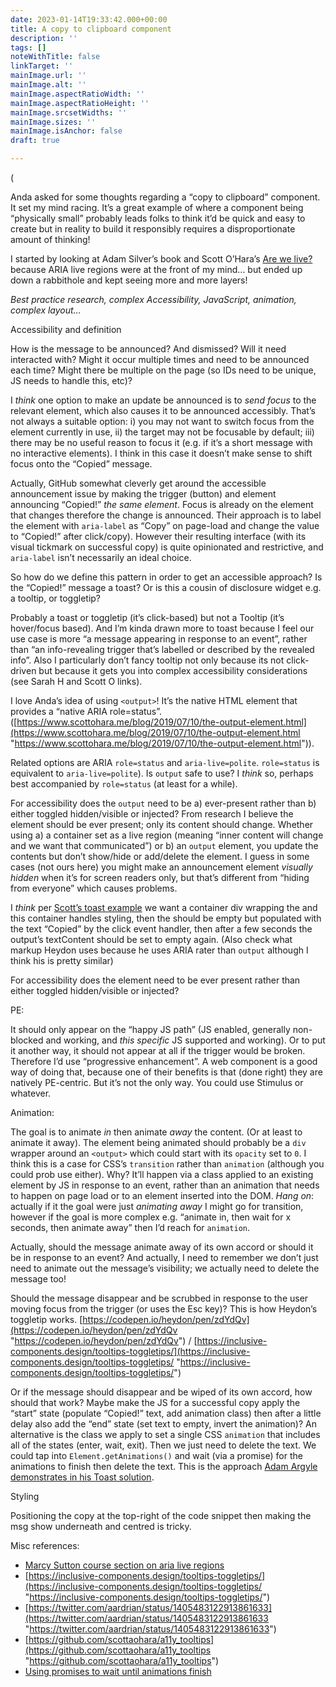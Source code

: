 ```yaml
---
date: 2023-01-14T19:33:42.000+00:00
title: A copy to clipboard component
description: ''
tags: []
noteWithTitle: false
linkTarget: ''
mainImage.url: ''
mainImage.alt: ''
mainImage.aspectRatioWidth: ''
mainImage.aspectRatioHeight: ''
mainImage.srcsetWidths: ''
mainImage.sizes: ''
mainImage.isAnchor: false
draft: true

---
```

(

Anda asked for some thoughts regarding a “copy to clipboard” component. It set my mind racing. It’s a great example of where a component being “physically small” probably leads folks to think it’d be quick and easy to create but in reality to build it responsibly requires a disproportionate amount of thinking!

I started by looking at Adam Silver’s book and Scott O’Hara’s [Are we live?](https://www.scottohara.me/blog/2022/02/05/are-we-live.html) because ARIA live regions were at the front of my mind… but ended up down a rabbithole and kept seeing more and more layers!

_Best practice research, complex Accessibility, JavaScript, animation, complex layout…_

Accessibility and definition

How is the message to be announced? And dismissed? Will it need interacted with? Might it occur multiple times and need to be announced each time? Might there be multiple on the page (so IDs need to be unique, JS needs to handle this, etc)?

I _think_ one option to make an update be announced is to _send focus_ to the relevant element, which also causes it to be announced accessibly. That’s not always a suitable option: i) you may not want to switch focus from the element currently in use, ii) the target may not be focusable by default; iii) there may be no useful reason to focus it (e.g. if it’s a short message with no interactive elements). I think in this case it doesn’t make sense to shift focus onto the “Copied” message.

Actually, GitHub somewhat cleverly get around the accessible announcement issue by making the trigger (button) and element announcing “Copied!” _the same element_. Focus is already on the element that changes therefore the change is announced. Their approach is to label the element with `aria-label` as “Copy” on page-load and change the value to “Copied!” after click/copy). However their resulting interface (with its visual tickmark on successful copy) is quite opinionated and restrictive, and `aria-label` isn’t necessarily an ideal choice. 

So how do we define this pattern in order to get an accessible approach? Is the “Copied!” message a toast? Or is this a cousin of disclosure widget e.g. a tooltip, or toggletip?

Probably a toast or toggletip (it’s click-based) but not a Tooltip (it’s hover/focus based). And I’m kinda drawn more to toast because I feel our use case is more “a message appearing in response to an event”, rather than “an info-revealing trigger that’s labelled or described by the revealed info”. Also I particularly don’t fancy tooltip not only because its not click-driven but because it gets you into complex accessibility considerations (see Sarah H and Scott O links).

I love Anda’s idea of using `<output>`! It’s the native HTML element that provides a “native ARIA role=status”. ([https://www.scottohara.me/blog/2019/07/10/the-output-element.html](https://www.scottohara.me/blog/2019/07/10/the-output-element.html "https://www.scottohara.me/blog/2019/07/10/the-output-element.html")). 

Related options are ARIA `role=status` and `aria-live=polite`. `role=status` is equivalent to `aria-live=polite`). Is `output` safe to use? I _think_ so, perhaps best accompanied by `role=status` (at least for a while).

For accessibility does the `output` need to be a) ever-present rather than b) either toggled hidden/visible or injected? From research I believe the element should be ever present; only its content should change. Whether using a) a container set as a live region (meaning “inner content will change and we want that communicated”) or b) an `output` element, you update the contents but don’t show/hide or add/delete the element. I guess in some cases (not ours here) you might make an announcement element _visually hidden_ when it’s for screen readers only, but that’s different from “hiding from everyone” which causes problems.

I _think_ per [Scott’s toast example](https://scottaohara.github.io/tests/html-output/toastput-aria.html) we want a container div wrapping the <output> and this container handles styling, then the <output> should be empty but populated with the text “Copied” by the click event handler, then after a few seconds the output’s textContent should be set to empty again. (Also check what markup Heydon uses because he uses ARIA rater than `output` although I think his is pretty similar)

For accessibility does the element need to be ever present rather than either toggled hidden/visible or injected?

PE:

It should only appear on the “happy JS path” (JS enabled, generally non-blocked and working, and _this specific_ JS supported and working). Or to put it another way, it should not appear at all if the trigger would be broken. Therefore I’d use “progressive enhancement”. A web component is a good way of doing that, because one of their benefits is that (done right) they are natively PE-centric. But it’s not the only way. You could use Stimulus or whatever.

Animation:

The goal is to animate _in_ then animate _away_ the content. (Or at least to animate it away). The element being animated should probably be a `div` wrapper around an `<output>` which could start with its `opacity` set to `0`. I think this is a case for CSS’s `transition` rather than `animation` (although you could prob use either). Why? It’ll happen via a class applied to an existing element by JS in response to an event, rather than an animation that needs to happen on page load or to an element inserted into the DOM. _Hang on_: actually if it the goal were just _animating away_ I might go for transition, however if the goal is more complex e.g. “animate in, then wait for x seconds, then animate away” then I’d reach for `animation`.

Actually, should the message animate away of its own accord or should it be in response to an event? And actually, I need to remember we don’t just need to animate out the message’s visibility; we actually need to delete the message too!

Should the message disappear and be scrubbed in response to the user moving focus from the trigger (or uses the Esc key)? This is how Heydon’s toggletip works. [https://codepen.io/heydon/pen/zdYdQv](https://codepen.io/heydon/pen/zdYdQv "https://codepen.io/heydon/pen/zdYdQv") / [https://inclusive-components.design/tooltips-toggletips/](https://inclusive-components.design/tooltips-toggletips/ "https://inclusive-components.design/tooltips-toggletips/")

Or if the message should disappear and be wiped of its own accord, how should that work? Maybe make the JS for a successful copy apply the “start” state (populate “Copied!” text, add animation class) then after a little delay also add the “end” state (set text to empty, invert the animation)? An alternative is the class we apply to set a single CSS `animation` that includes all of the states (enter, wait, exit). Then we just need to delete the text. We could tap into `Element.getAnimations()` and wait (via a promise) for the animations to finish then delete the text. This is the approach [Adam Argyle demonstrates in his Toast solution](https://web.dev/building-a-toast-component/#putting-all-the-javascript-together). 

Styling 

Positioning the copy at the top-right of the code snippet then making the msg show underneath and centred is tricky.

Misc references:

* [Marcy Sutton course section on aria live regions](https://frontendmasters.com/courses/javascript-accessibility/announcements-with-aria-live-regions/)
* [https://inclusive-components.design/tooltips-toggletips/](https://inclusive-components.design/tooltips-toggletips/ "https://inclusive-components.design/tooltips-toggletips/")
* [https://twitter.com/aardrian/status/1405483122913861633](https://twitter.com/aardrian/status/1405483122913861633 "https://twitter.com/aardrian/status/1405483122913861633")
* [https://github.com/scottaohara/a11y_tooltips](https://github.com/scottaohara/a11y_tooltips "https://github.com/scottaohara/a11y_tooltips")
* [Using promises to wait until animations finish](https://web.dev/building-a-toast-component/#putting-all-the-javascript-together)